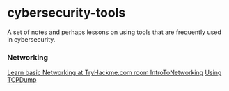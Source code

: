 # cybersecurity-tools
A set of notes and perhaps lessons on using tools that are frequently used in cybersecurity.

### Networking

[Learn basic Networking at TryHackme.com room IntroToNetworking](https://tryhackme.com/room/introtonetworking)
[Using TCPDump](https://github.com/rickhenderson/cybersecurity-tools/blob/main/packet-capture/tcpdump.md)


